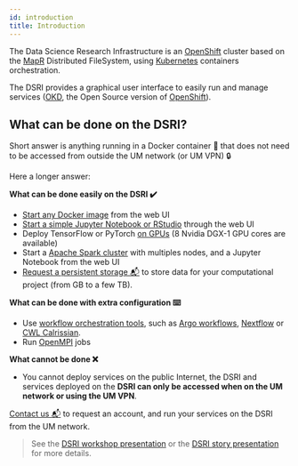 ```yaml
---
id: introduction
title: Introduction
---
```


The Data Science Research Infrastructure is an [OpenShift](https://www.openshift.com/) cluster based on the [MapR](https://mapr.com/) Distributed FileSystem, using [Kubernetes](https://kubernetes.io/) containers orchestration.

The DSRI provides a graphical user interface to easily run and manage services ([OKD](https://www.okd.io/), the Open Source version of [OpenShift](https://www.openshift.com/)). 

## What can be done on the DSRI?

Short answer is anything running in a Docker container 🐳 that does not need to be accessed from outside the UM network (or UM VPN) 🔒

Here a longer answer:

**What can be done easily on the DSRI ✔️**

* [Start any Docker image](/dsri-documentation/docs/deploy-from-dockerhub) from the web UI
* [Start a simple Jupyter Notebook or RStudio](https://maastrichtu-ids.github.io/dsri-documentation/docs/deploy-jupyter) through the web UI
* Deploy TensorFlow or PyTorch [on GPUs](https://maastrichtu-ids.github.io/dsri-documentation/docs/deploy-on-gpu) (8 Nvidia DGX-1 GPU cores are available)
* Start a [Apache Spark cluster](/dsri-documentation/docs/deploy-spark) with multiples nodes, and a Jupyter Notebook from the web UI
* [Request a persistent storage 📬](mailto:dsri-support-l@maastrichtuniversity.nl) to store data for your computational project (from GB to a few TB).

**What can be done with extra configuration ⌨️**

* Use [workflow orchestration tools](/dsri-documentation/docs/workflows-introduction), such as [Argo workflows](/dsri-documentation/docs/workflows-argo), [Nextflow](/dsri-documentation/docs/workflows-nextflow) or [CWL Calrissian](/dsri-documentation/docs/cwl-calrissian).
* Run [OpenMPI](https://maastrichtu-ids.github.io/dsri-documentation/docs/deploy-services#openmpi) jobs

**What cannot be done ❌**

* You cannot deploy services on the public Internet, the DSRI and services deployed on the **DSRI can only be accessed when on the UM network or using the UM VPN**.

[Contact us 📬](mailto:dsri-support-l@maastrichtuniversity.nl) to request an account, and run your services on the DSRI from the UM network.

> See the [DSRI workshop presentation](/dsri-documentation/resource/dsri_openshift_workshop.pdf) or the [DSRI story presentation](/dsri-documentation/resource/dsri_story_201907.pdf) for more details.